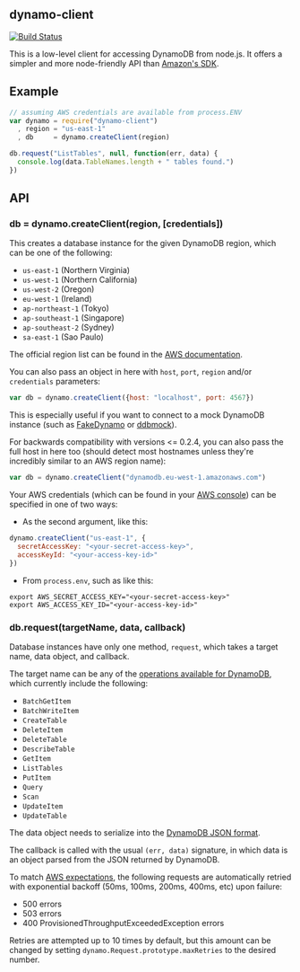 dynamo-client
-------------

[![Build Status](https://secure.travis-ci.org/jed/dynamo-client.png?branch=master)](http://travis-ci.org/jed/dynamo-client)

This is a low-level client for accessing DynamoDB from node.js. It offers a simpler and more node-friendly API than [Amazon's SDK](http://aws.amazon.com/sdkfornodejs/).

Example
-------

```javascript
// assuming AWS credentials are available from process.ENV
var dynamo = require("dynamo-client")
  , region = "us-east-1"
  , db     = dynamo.createClient(region)

db.request("ListTables", null, function(err, data) {
  console.log(data.TableNames.length + " tables found.")
})
```

API
---

### db = dynamo.createClient(region, [credentials])

This creates a database instance for the given DynamoDB region, which can be one of the following:

- `us-east-1` (Northern Virginia)
- `us-west-1` (Northern California)
- `us-west-2` (Oregon)
- `eu-west-1` (Ireland)
- `ap-northeast-1` (Tokyo)
- `ap-southeast-1` (Singapore)
- `ap-southeast-2` (Sydney)
- `sa-east-1` (Sao Paulo)

The official region list can be found in the [AWS documentation](http://docs.amazonwebservices.com/general/latest/gr/rande.html#ddb_region).

You can also pass an object in here with `host`, `port`, `region` and/or
`credentials` parameters:

```javascript
var db = dynamo.createClient({host: "localhost", port: 4567})
```

This is especially useful if you want to connect to a mock DynamoDB
instance (such as [FakeDynamo](https://github.com/ananthakumaran/fake_dynamo) or
[ddbmock](https://bitbucket.org/Ludia/dynamodb-mock)).

For backwards compatibility with versions &lt;= 0.2.4, you can also pass
the full host in here too (should detect most hostnames unless they're
incredibly similar to an AWS region name):

```javascript
var db = dynamo.createClient("dynamodb.eu-west-1.amazonaws.com")
```

Your AWS credentials (which can be found in your [AWS console](https://portal.aws.amazon.com/gp/aws/securityCredentials)) can be specified in one of two ways:

- As the second argument, like this:

```javascript
dynamo.createClient("us-east-1", {
  secretAccessKey: "<your-secret-access-key>",
  accessKeyId: "<your-access-key-id>"
})
```

- From `process.env`, such as like this:

```
export AWS_SECRET_ACCESS_KEY="<your-secret-access-key>"
export AWS_ACCESS_KEY_ID="<your-access-key-id>"
```

### db.request(targetName, data, callback)

Database instances have only one method, `request`, which takes a target name, data object, and callback.

The target name can be any of the [operations available for DynamoDB](http://docs.amazonwebservices.com/amazondynamodb/latest/developerguide/operationlist.html
), which currently include the following:

- `BatchGetItem`
- `BatchWriteItem`
- `CreateTable`
- `DeleteItem`
- `DeleteTable`
- `DescribeTable`
- `GetItem`
- `ListTables`
- `PutItem`
- `Query`
- `Scan`
- `UpdateItem`
- `UpdateTable`

The data object needs to serialize into the [DynamoDB JSON format](http://docs.amazonwebservices.com/amazondynamodb/latest/developerguide/DataFormat.html).

The callback is called with the usual `(err, data)` signature, in which data is an object parsed from the JSON returned by DynamoDB.

To match [AWS expectations](http://docs.amazonwebservices.com/amazondynamodb/latest/developerguide/ErrorHandling.html#APIRetries), the following requests are automatically retried with exponential backoff (50ms, 100ms, 200ms, 400ms, etc) upon failure:

- 500 errors
- 503 errors
- 400 ProvisionedThroughputExceededException errors

Retries are attempted up to 10 times by default, but this amount can be changed by setting `dynamo.Request.prototype.maxRetries` to the desired number.
